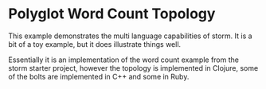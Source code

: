 # Polyglot Word Count Topology

This example demonstrates the multi language capabilities of storm. It is a bit of a toy example, but it does illustrate things well.

Essentially it is an implementation of the word count example from the storm starter project, however the topology is implemented in Clojure, some of the bolts are implemented in C++ and some in Ruby. 

